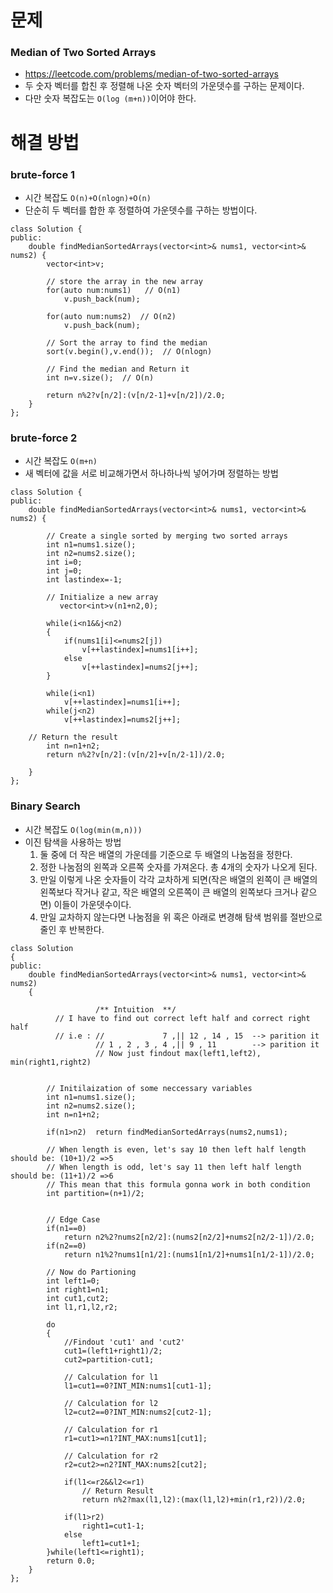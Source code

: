 
# 문제

### Median of Two Sorted Arrays
 - https://leetcode.com/problems/median-of-two-sorted-arrays
 - 두 숫자 벡터를 합친 후 정렬해 나온 숫자 벡터의 가운뎃수를 구하는 문제이다.
 - 다만 숫자 복잡도는 `O(log (m+n))`이어야 한다.

# 해결 방법

### brute-force 1
 - 시간 복잡도 `O(n)+O(nlogn)+O(n)`
 - 단순히 두 벡터를 합한 후 정렬하여 가운뎃수를 구하는 방법이다.

```
class Solution {
public:
    double findMedianSortedArrays(vector<int>& nums1, vector<int>& nums2) {
        vector<int>v;
        
        // store the array in the new array
        for(auto num:nums1)   // O(n1)
            v.push_back(num);
        
        for(auto num:nums2)  // O(n2)
            v.push_back(num);
        
        // Sort the array to find the median
        sort(v.begin(),v.end());  // O(nlogn)
        
        // Find the median and Return it
        int n=v.size();  // O(n)
        
        return n%2?v[n/2]:(v[n/2-1]+v[n/2])/2.0;
    }
};
```

### brute-force 2
 - 시간 복잡도 `O(m+n)`
 - 새 벡터에 값을 서로 비교해가면서 하나하나씩 넣어가며 정렬하는 방법

```
class Solution {
public:
    double findMedianSortedArrays(vector<int>& nums1, vector<int>& nums2) {
        
        // Create a single sorted by merging two sorted arrays
        int n1=nums1.size();
        int n2=nums2.size();
        int i=0;
        int j=0;
        int lastindex=-1;
             
        // Initialize a new array
           vector<int>v(n1+n2,0);
        
        while(i<n1&&j<n2)
        {
            if(nums1[i]<=nums2[j])
                v[++lastindex]=nums1[i++];
            else
                v[++lastindex]=nums2[j++];
        }
        
        while(i<n1)
            v[++lastindex]=nums1[i++];
        while(j<n2)
            v[++lastindex]=nums2[j++];
        
    // Return the result
        int n=n1+n2;
        return n%2?v[n/2]:(v[n/2]+v[n/2-1])/2.0;
        
    }
};
```

### Binary Search
 - 시간 복잡도 `O(log(min(m,n)))`
 - 이진 탐색을 사용하는 방법
   1. 둘 중에 더 작은 배열의 가운데를 기준으로 두 배열의 나눔점을 정한다.
   2. 정한 나눔점의 왼쪽과 오른쪽 숫자를 가져온다. 총 4개의 숫자가 나오게 된다.
   3. 만일 이렇게 나온 숫자들이 각각 교차하게 되면(작은 배열의 왼쪽이 큰 배열의 왼쪽보다 작거나 같고, 작은 배열의 오른쪽이 큰 배열의 왼쪽보다 크거나 같으면) 이들이 가운뎃수이다.
   4. 만일 교차하지 않는다면 나눔점을 위 혹은 아래로 변경해 탐색 범위를 절반으로 줄인 후 반복한다.

```
class Solution
{
public:
    double findMedianSortedArrays(vector<int>& nums1, vector<int>& nums2)
    {
        
                   /** Intuition  **/
          // I have to find out correct left half and correct right half
          // i.e : //             7 ,|| 12 , 14 , 15  --> parition it
                   // 1 , 2 , 3 , 4 ,|| 9 , 11        --> parition it
                   // Now just findout max(left1,left2), min(right1,right2)
        
        
        // Initilaization of some neccessary variables
        int n1=nums1.size();
        int n2=nums2.size();
        int n=n1+n2;
         
        if(n1>n2)  return findMedianSortedArrays(nums2,nums1);
        
        // When length is even, let's say 10 then left half length should be: (10+1)/2 =>5
        // When length is odd, let's say 11 then left half length should be: (11+1)/2 =>6
        // This mean that this formula gonna work in both condition
        int partition=(n+1)/2; 
        
    
        // Edge Case
        if(n1==0)
            return n2%2?nums2[n2/2]:(nums2[n2/2]+nums2[n2/2-1])/2.0;
        if(n2==0)
            return n1%2?nums1[n1/2]:(nums1[n1/2]+nums1[n1/2-1])/2.0;
    
        // Now do Partioning
        int left1=0;
        int right1=n1;
        int cut1,cut2;
        int l1,r1,l2,r2;
    
        do
        {   
            //Findout 'cut1' and 'cut2'
            cut1=(left1+right1)/2;
            cut2=partition-cut1;
   
            // Calculation for l1
            l1=cut1==0?INT_MIN:nums1[cut1-1];
        
            // Calculation for l2
            l2=cut2==0?INT_MIN:nums2[cut2-1];
        
            // Calculation for r1
            r1=cut1>=n1?INT_MAX:nums1[cut1];
        
            // Calculation for r2
            r2=cut2>=n2?INT_MAX:nums2[cut2];
        
            if(l1<=r2&&l2<=r1)
                // Return Result
                return n%2?max(l1,l2):(max(l1,l2)+min(r1,r2))/2.0;
            
            if(l1>r2)
                right1=cut1-1;
            else
                left1=cut1+1;
        }while(left1<=right1);         
        return 0.0;
    }
};
```